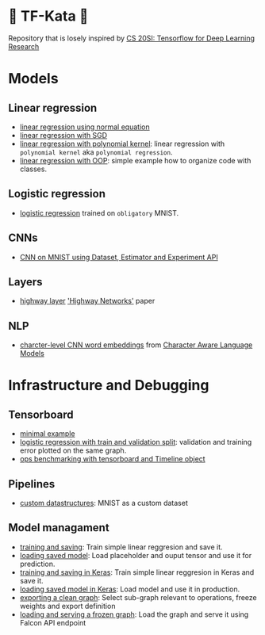 # 🥋 TF-Kata 🥋
Repository that is losely inspired by [CS 20SI: Tensorflow for Deep Learning Research](http://web.stanford.edu/class/cs20si/)

# Models
## Linear regression
* [linear regression using normal equation](./linear-regression-normal-equation.py)
* [linear regression with SGD](./linear-regression.py)
* [linear regression with polynomial kernel](./polynomial-regression.py): linear regression with `polynomial kernel` aka `polynomial regression`.
* [linear regression with OOP](./linear-regression-fancy.py): simple example how to organize code with classes. 

## Logistic regression
* [logistic regression](./logistic-regression.py) trained on `obligatory` MNIST.

## CNNs
* [CNN on MNIST using Dataset, Estimator and Experiment API](./higher-level-apis.py)

## Layers
* [highway layer](./highway.py) ['Highway Networks'](http://arxiv.org/abs/1505.00387) paper

## NLP
* [charcter-level CNN word embeddings](./char-cnn.py) from [Character Aware Language Models](https://arxiv.org/pdf/1508.06615.pdf)

# Infrastructure and Debugging
## Tensorboard
* [minimal example](./minimal-tensorboard.py)
* [logistic regression with train and validation split](./logistic-regression.py): validation and training error plotted on the same graph. 
* [ops benchmarking with tensorboard and Timeline object](./bencharking.py)

## Pipelines
* [custom datastructures](./pipelines/pipeline-simple.py): MNIST as a custom dataset

## Model managament
* [training and saving](./saving/train.py): Train simple linear reggresion and save it.
* [loading saved model](./saving/load.py): Load placeholder and ouput tensor and use it for prediction.
* [training and saving in Keras](./saving/keras_train.py): Train simple linear reggresion in Keras and save it.
* [loading saved model in Keras](./saving/keras_load.py): Load model and use it in production. 
* [exporting a clean graph](./saving/graph_freeze.py): Select sub-graph relevant to operations, freeze weights and export definition
* [loading and serving a frozen graph](./saving/graph_serve.py): Load the graph and serve it using Falcon API endpoint

